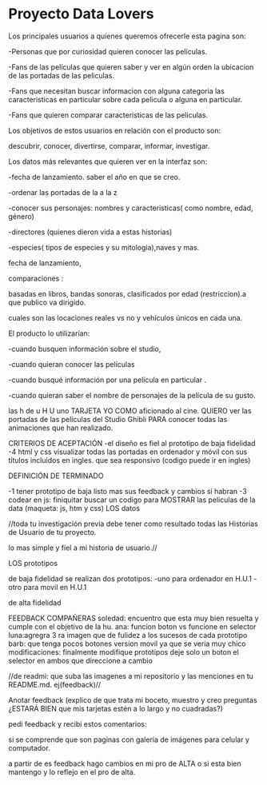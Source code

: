 # Proyecto Data Lovers



Los principales usuarios a quienes queremos ofrecerle esta pagina son:

-Personas que por curiosidad quieren conocer las películas.

-Fans de las películas que quieren saber y ver en algún orden la ubicacion de las portadas de las peliculas.

-Fans que necesitan buscar informacion con alguna categoria las  caracteristicas en particular sobre cada    pelicula o alguna en particular.

-Fans que quieren comparar caracteristicas de las peliculas.


Los objetivos de estos usuarios en relación con el producto son:

descubrir, conocer, divertirse, comparar, informar, investigar.

Los datos más relevantes que quieren ver en la interfaz son:

-fecha de lanzamiento. saber el año en que se creo.

-ordenar las portadas de la a la z

-conocer sus personajes: nombres y caracteristicas( como nombre, edad, género)

-directores (quienes dieron vida a estas historias)

-especies( tipos de especies y su mitologia),naves y mas.

fecha de lanzamiento,

comparaciones :

basadas en libros, bandas sonoras,  clasificados  por edad (restriccion).a que publico va dirigido.

cuales son las locaciones reales vs no y vehículos únicos en cada una.

El producto lo utilizarían:

-cuando busquen información sobre el studio,

-cuando quieran conocer las películas

-cuando busqué información  por una película en particular .

-cuando quieran saber el nombre de personajes de la película de su gusto.

las h de u
H U uno
TARJETA
YO COMO aficionado al cine.
QUIERO ver las portadas de las películas del Studio Ghibli
PARA conocer todas las animaciones que han realizado.

CRITERIOS DE ACEPTACIÓN 
-el diseño es fiel al prototipo de baja fidelidad
-4 html y css visualizar todas las portadas en ordenador y móvil con sus títulos incluidos en ingles. que sea responsivo (codigo puede ir en ingles)

DEFINICIÓN DE TERMINADO

-1 tener prototipo de baja listo mas sus feedback y cambios si habran
-3 codear en js: finiquitar buscar un codigo para MOSTRAR las peliculas de la data (maqueta: js, htm y css) LOS datos

//toda tu investigación previa debe tener como resultado todas las Historias de Usuario de tu proyecto.

lo mas simple y fiel a mi historia de usuario.//

LOS prototipos

de baja fidelidad
se realizan dos prototipos:
-uno para ordenador en H.U.1
-otro para movil en H.U.1

de alta fidelidad

FEEDBACK COMPAÑERAS
soledad: encuentro que esta muy bien resuelta y cumple con el objetivo de la hu.
ana: funcion boton vs funcione en selector
luna:agregra 3 ra imagen que de fulidez a los sucesos de cada prototipo
barb: que tenga pocos botones version movil ya que se veria muy chico
modificaciones: finalmente modifique prototipos deje solo un boton el selector en ambos que direccione a cambio


//de readmi:
que suba las imagenes a mi repositorio y las menciones en tu README.md. ej(feedback)//










Anotar feedback (explico de  que trata mi boceto, muestro y creo preguntas ¿ESTARÁ BIEN que mis tarjetas estén a lo largo  y no cuadradas?)

pedi  feedback y recibi estos comentarios:

si se comprende que son paginas con galería de imágenes para celular y computador.

a partir de es feedback hago cambios  en mi pro de ALTA o si esta bien mantengo y lo reflejo en el pro de alta.